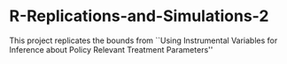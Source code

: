# R-Replications-and-Simulations-2
This project replicates the bounds from ``Using Instrumental Variables for Inference about Policy Relevant Treatment Parameters''
